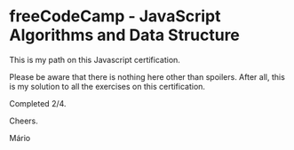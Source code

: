 # freeCodeCamp - JavaScript Algorithms and Data Structure

This is my path on this Javascript certification.

Please be aware that there is nothing here other than spoilers. After all, this is my solution to all the exercises on this certification.

Completed 2/4.

Cheers.

Mário